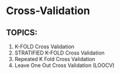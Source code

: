 # Cross-Validation

## TOPICS:
1. K-FOLD Cross Validation
2. STRATIFIED K-FOLD Cross Validation
3. Repeated K Fold Cross Validation
4. Leave One Out Cross Validation (LOOCV)
